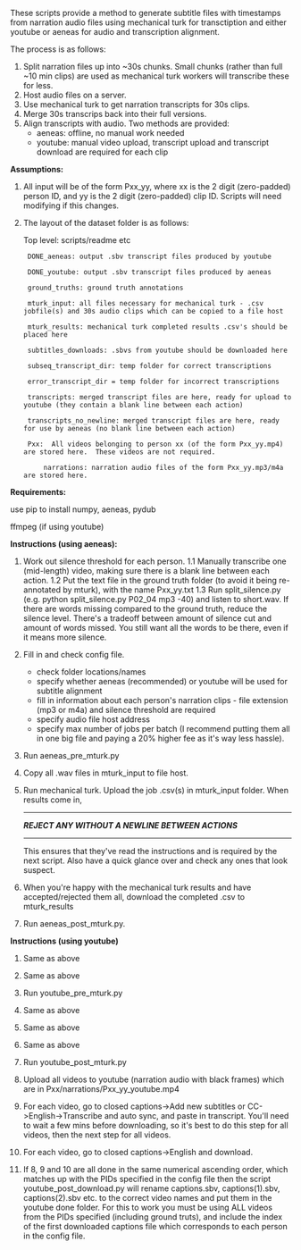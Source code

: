 These scripts provide a method to generate subtitle files with timestamps from narration audio files using mechanical turk for transctiption and either youtube or aeneas for audio and transcription alignment.

The process is as follows:
1. Split narration files up into ~30s chunks.  Small chunks (rather than full ~10 min clips) are used as mechanical turk workers will transcribe these for less.
2. Host audio files on a server.
3. Use mechanical turk to get narration transcripts for 30s clips.
4. Merge 30s transcrips back into their full versions.
5. Align transcripts with audio.  Two methods are provided:
    - aeneas: offline, no manual work needed
    - youtube: manual video upload, transcript upload and transcript download are required for each clip



____________Assumptions:____________

1. All input will be of the form Pxx_yy, where xx is the 2 digit (zero-padded) person ID, and yy is the 2 digit (zero-padded) clip ID.  Scripts will need modifying if this changes.

2. The layout of the dataset folder is as follows:

    Top level: scripts/readme etc

        DONE_aeneas: output .sbv transcript files produced by youtube

        DONE_youtube: output .sbv transcript files produced by aeneas

        ground_truths: ground truth annotations

        mturk_input: all files necessary for mechanical turk - .csv jobfile(s) and 30s audio clips which can be copied to a file host

        mturk_results: mechanical turk completed results .csv's should be placed here

        subtitles_downloads: .sbvs from youtube should be downloaded here

        subseq_transcript_dir: temp folder for correct transcriptions
        
        error_transcript_dir = temp folder for incorrect transcriptions

        transcripts: merged transcript files are here, ready for upload to youtube (they contain a blank line between each action)

        transcripts_no_newline: merged transcript files are here, ready for use by aeneas (no blank line between each action)

        Pxx:  All videos belonging to person xx (of the form Pxx_yy.mp4) are stored here.  These videos are not required.
            
            narrations: narration audio files of the form Pxx_yy.mp3/m4a are stored here.
            


____________Requirements:____________

use pip to install numpy, aeneas, pydub

ffmpeg (if using youtube)



____________Instructions (using aeneas):____________

1. Work out silence threshold for each person.
    1.1 Manually transcribe one (mid-length) video, making sure there is a blank line between each action.
    1.2 Put the text file in the ground truth folder (to avoid it being re-annotated by mturk), with the name Pxx_yy.txt
    1.3 Run split_silence.py (e.g. python split_silence.py P02_04 mp3 -40) and listen to short.wav.  If there are words missing compared to the ground truth, reduce the silence level.  There's a tradeoff between amount of silence cut and amount of words missed.  You still want all the words to be there, even if it means more silence.

2. Fill in and check config file.
    - check folder locations/names
    - specify whether aeneas (recommended) or youtube will be used for subtitle alignment
    - fill in information about each person's narration clips - file extension (mp3 or m4a) and silence threshold are required
    - specify audio file host address
    - specify max number of jobs per batch (I recommend putting them all in one big file and paying a 20% higher fee as it's way less hassle).

3. Run aeneas_pre_mturk.py

4. Copy all .wav files in mturk_input to file host.

5. Run mechanical turk.  Upload the job .csv(s) in mturk_input folder.  When results come in, 

    **************************************************
    ***REJECT ANY WITHOUT A NEWLINE BETWEEN ACTIONS***
    **************************************************

    This ensures that they've read the instructions and is required by the next script.  Also have a quick glance over and check any ones that look suspect.

6. When you're happy with the mechanical turk results and have accepted/rejected them all, download the completed .csv to mturk_results

7. Run aeneas_post_mturk.py.



____________Instructions (using youtube)____________

1. Same as above

2. Same as above

3. Run youtube_pre_mturk.py

4. Same as above

5. Same as above

6. Same as above

7. Run youtube_post_mturk.py

8. Upload all videos to youtube (narration audio with black frames) which are in Pxx/narrations/Pxx_yy_youtube.mp4

9. For each video, go to closed captions->Add new subtitles or CC->English->Transcribe and auto sync, and paste in transcript.  You'll need to wait a few mins before downloading, so it's best to do this step for all videos, then the next step for all videos.

10. For each video, go to closed captions->English and download.

11. If 8, 9 and 10 are all done in the same numerical ascending order, which matches up with the PIDs specified in the config file then the script youtube_post_download.py will rename captions.sbv, captions(1).sbv, captions(2).sbv etc. to the correct video names and put them in the youtube done folder.  For this to work you must be using ALL videos from the PIDs specified (including ground truts), and include the index of the first downloaded captions file which corresponds to each person in the config file.


